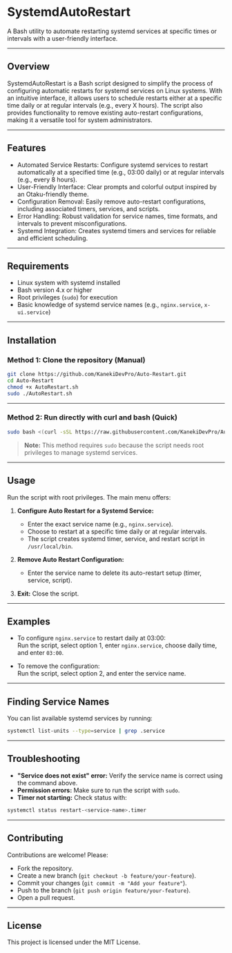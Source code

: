
# SystemdAutoRestart

A Bash utility to automate restarting systemd services at specific times or intervals with a user-friendly interface.

---

## Overview

SystemdAutoRestart is a Bash script designed to simplify the process of configuring automatic restarts for systemd services on Linux systems. With an intuitive interface, it allows users to schedule restarts either at a specific time daily or at regular intervals (e.g., every X hours). The script also provides functionality to remove existing auto-restart configurations, making it a versatile tool for system administrators.

---

## Features

- Automated Service Restarts: Configure systemd services to restart automatically at a specified time (e.g., 03:00 daily) or at regular intervals (e.g., every 8 hours).
- User-Friendly Interface: Clear prompts and colorful output inspired by an Otaku-friendly theme.
- Configuration Removal: Easily remove auto-restart configurations, including associated timers, services, and scripts.
- Error Handling: Robust validation for service names, time formats, and intervals to prevent misconfigurations.
- Systemd Integration: Creates systemd timers and services for reliable and efficient scheduling.

---

## Requirements

- Linux system with systemd installed
- Bash version 4.x or higher
- Root privileges (`sudo`) for execution
- Basic knowledge of systemd service names (e.g., `nginx.service`, `x-ui.service`)

---

## Installation

### Method 1: Clone the repository (Manual)

```bash
git clone https://github.com/KanekiDevPro/Auto-Restart.git
cd Auto-Restart
chmod +x AutoRestart.sh
sudo ./AutoRestart.sh
```

---

### Method 2: Run directly with curl and bash (Quick)

```bash
sudo bash <(curl -sSL https://raw.githubusercontent.com/KanekiDevPro/Auto-Restart/main/beta.sh)
```

> **Note:** This method requires `sudo` because the script needs root privileges to manage systemd services.

---

## Usage

Run the script with root privileges. The main menu offers:

1. **Configure Auto Restart for a Systemd Service:**  
   - Enter the exact service name (e.g., `nginx.service`).  
   - Choose to restart at a specific time daily or at regular intervals.  
   - The script creates systemd timer, service, and restart script in `/usr/local/bin`.

2. **Remove Auto Restart Configuration:**  
   - Enter the service name to delete its auto-restart setup (timer, service, script).

3. **Exit:** Close the script.

---

## Examples

- To configure `nginx.service` to restart daily at 03:00:  
  Run the script, select option 1, enter `nginx.service`, choose daily time, and enter `03:00`.

- To remove the configuration:  
  Run the script, select option 2, and enter the service name.

---

## Finding Service Names

You can list available systemd services by running:

```bash
systemctl list-units --type=service | grep .service
```

---

## Troubleshooting

- **"Service does not exist" error:** Verify the service name is correct using the command above.
- **Permission errors:** Make sure to run the script with `sudo`.
- **Timer not starting:** Check status with:

```bash
systemctl status restart-<service-name>.timer
```

---

## Contributing

Contributions are welcome! Please:

- Fork the repository.
- Create a new branch (`git checkout -b feature/your-feature`).
- Commit your changes (`git commit -m "Add your feature"`).
- Push to the branch (`git push origin feature/your-feature`).
- Open a pull request.

---

## License

This project is licensed under the MIT License.
